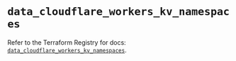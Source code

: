 # `data_cloudflare_workers_kv_namespaces`

Refer to the Terraform Registry for docs: [`data_cloudflare_workers_kv_namespaces`](https://registry.terraform.io/providers/cloudflare/cloudflare/5.8.4/docs/data-sources/workers_kv_namespaces).
